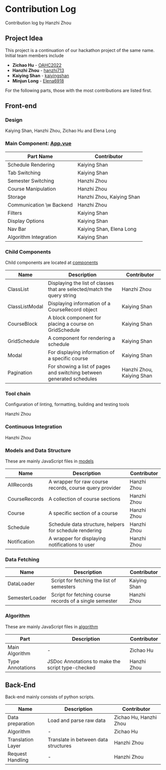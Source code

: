 # Contribution Log

Contribution log by Hanzhi Zhou

## Project Idea

This project is a continuation of our hackathon project of the same name. Initial team members include

-   **Zichao Hu** - [OAHC2022](https://github.com/OAHC2022)
-   **Hanzhi Zhou** - [hanzhi713](https://github.com/hanzhi713)
-   **Kaiying Shan** - [kaiyingshan](https://github.com/kaiyingshan)
-   **Minjun Long** - [Elena6918](https://github.com/Elena6918)

For the following parts, those with the most contributions are listed first.

## Front-end

### Design

Kaiying Shan, Hanzhi Zhou, Zichao Hu and Elena Long

### Main Component: [App.vue](/templates/src/App.vue)

| Part Name                | Contributor               |
| ------------------------ | ------------------------- |
| Schedule Rendering       | Kaiying Shan              |
| Tab Switching            | Kaiying Shan              |
| Semester Switching       | Hanzhi Zhou               |
| Course Manipulation      | Hanzhi Zhou               |
| Storage                  | Hanzhi Zhou, Kaiying Shan |
| Communication \w Backend | Hanzhi Zhou               |
| Filters                  | Kaiying Shan              |
| Display Options          | Kaiying Shan              |
| Nav Bar                  | Kaiying Shan, Elena Long  |
| Algorithm Integration    | Kaiying Shan              |

### Child Components

Child components are located at [components](/templates/src/components)

| Name           | Description                                                             | Contributor               |
| -------------- | ----------------------------------------------------------------------- | ------------------------- |
| ClassList      | Displaying the list of classes that are selected/match the query string | Hanzhi Zhou               |
| ClassListModal | Displaying information of a CourseRecord object                         | Kaiying Shan              |
| CourseBlock    | A block component for placing a course on GridSchedule                  | Kaiying Shan              |
| GridSchedule   | A component for rendering a schedule                                    | Kaiying Shan              |
| Modal          | For displaying information of a specific course                         | Kaiying Shan              |
| Pagination     | For showing a list of pages and switching between generated schedules   | Hanzhi Zhou, Kaiying Shan |

### Tool chain

Configuration of linting, formatting, building and testing tools

Hanzhi Zhou

### Continuous Integration

Hanzhi Zhou

### Models and Data Structure

These are mainly JavaScript files in [models](/templates/src/models)

| Name          | Description                                             | Contributor |
| ------------- | ------------------------------------------------------- | ----------- |
| AllRecords    | A wrapper for raw course records, course query provider | Hanzhi Zhou |
| CourseRecords | A collection of course sections                         | Hanzhi Zhou |
| Course        | A specific section of a course                          | Hanzhi Zhou |
| Schedule      | Schedule data structure, helpers for schedule rendering | Hanzhi Zhou |
| Notification  | A wrapper for displaying notifications to user          | Hanzhi Zhou |

### Data Fetching

| Name           | Description                                             | Contributor  |
| -------------- | ------------------------------------------------------- | ------------ |
| DataLoader     | Script for fetching the list of semesters               | Kaiying Shan |
| SemesterLoader | Script for fetching course records of a single semester | Hanzhi Zhou  |

### Algorithm

These are mainly JavaScript files in [algorithm](/templates/src/algorithm)

| Part             | Description                                       | Contributor |
| ---------------- | ------------------------------------------------- | ----------- |
| Main Algorithm   | -                                                 | Zichao Hu   |
| Type Annotations | JSDoc Annotations to make the script type-checked | Hanzhi Zhou |

## Back-End

Back-end mainly consists of python scripts.

| Name              | Description                          | Contributor            |
| ----------------- | ------------------------------------ | ---------------------- |
| Data preparation  | Load and parse raw data              | Zichao Hu, Hanzhi Zhou |
| Algorithm         | -                                    | Zichao Hu              |
| Translation Layer | Translate in between data structures | Hanzhi Zhou            |
| Request Handling  | -                                    | Hanzhi Zhou            |